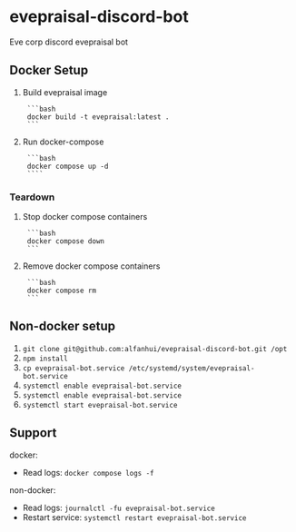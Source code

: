 # evepraisal-discord-bot

Eve corp discord evepraisal bot

## Docker Setup

1. Build evepraisal image

        ```bash
        docker build -t evepraisal:latest .
        ```

2. Run docker-compose

        ```bash
        docker compose up -d
        ````

### Teardown

1. Stop docker compose containers

        ```bash
        docker compose down
        ```

2. Remove docker compose containers

        ```bash
        docker compose rm
        ```

## Non-docker setup

1. `git clone git@github.com:alfanhui/evepraisal-discord-bot.git /opt`
2. `npm install`
3. `cp evepraisal-bot.service /etc/systemd/system/evepraisal-bot.service`
4. `systemctl enable evepraisal-bot.service`
5. `systemctl enable evepraisal-bot.service`
6. `systemctl start evepraisal-bot.service`

## Support

docker:

- Read logs: `docker compose logs -f`

non-docker:

- Read logs: `journalctl -fu evepraisal-bot.service`
- Restart service: `systemctl restart evepraisal-bot.service`
